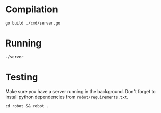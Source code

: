 # Compilation
```
go build ./cmd/server.go
```

# Running
```
./server
```

# Testing
Make sure you have a server running in the background. Don't forget to install python dependencies from `robot/requirements.txt`.
```
cd robot && robot .
```
